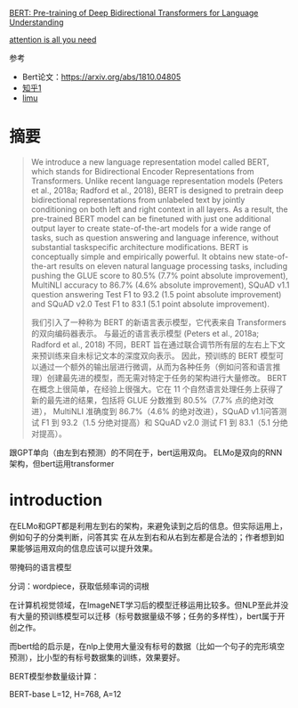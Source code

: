 
[BERT: Pre-training of Deep Bidirectional Transformers for Language Understanding](https://arxiv.org/abs/1810.04805)

[attention is all you need](https://arxiv.org/abs/1706.03762)

参考

- Bert论文：https://arxiv.org/abs/1810.04805
- [知乎1](https://zhuanlan.zhihu.com/p/426184475)
- [limu](https://www.bilibili.com/video/BV1PL411M7eQ?spm_id_from=333.999.0.0&vd_source=4089d4a51ca3637483befeb898ed1a46)


# 摘要
> We introduce a new language representation model called BERT, which stands for Bidirectional Encoder Representations from Transformers. Unlike recent language representation models (Peters et al., 2018a; Radford et al., 2018), BERT is designed to pretrain deep bidirectional representations from unlabeled text by jointly conditioning on both left and right context in all layers. As a result, the pre-trained BERT model can be finetuned with just one additional output layer to create state-of-the-art models for a wide range of tasks, such as question answering and language inference, without substantial taskspecific architecture modifications. BERT is conceptually simple and empirically powerful. It obtains new state-of-the-art results on eleven natural language processing tasks, including pushing the GLUE score to 80.5% (7.7% point absolute improvement), MultiNLI accuracy to 86.7% (4.6% absolute improvement), SQuAD v1.1 question answering Test F1 to 93.2 (1.5 point absolute improvement) and SQuAD v2.0 Test F1 to 83.1 (5.1 point absolute improvement).
>
> 我们引入了一种称为 BERT 的新语言表示模型，它代表来自 Transformers 的双向编码器表示。
> 与最近的语言表示模型 (Peters et al., 2018a; Radford et al., 2018) 不同，BERT 旨在通过联合调节所有层的左右上下文来预训练来自未标记文本的深度双向表示。
> 因此，预训练的 BERT 模型可以通过一个额外的输出层进行微调，从而为各种任务（例如问答和语言推理）创建最先进的模型，而无需对特定于任务的架构进行大量修改。 
> BERT 在概念上很简单，在经验上很强大。它在 11 个自然语言处理任务上获得了新的最先进的结果，包括将 GLUE 分数推到 80.5%（7.7% 点的绝对改进），
> MultiNLI 准确度到 86.7%（4.6% 的绝对改进），SQuAD v1.1问答测试 F1 到 93.2（1.5 分绝对提高）和 SQuAD v2.0 测试 F1 到 83.1（5.1 分绝对提高）。

跟GPT单向（由左到右预测）的不同在于，bert运用双向。
ELMo是双向的RNN架构，但bert运用transformer

# introduction

在ELMo和GPT都是利用左到右的架构，来避免读到之后的信息。但实际运用上，例如句子的分类判断，问答其实
在从左到右和从右到左都是合法的；作者想到如果能够运用双向的信息应该可以提升效果。

带掩码的语言模型

分词：wordpiece，获取低频率词的词根

在计算机视觉领域，在ImageNET学习后的模型迁移运用比较多。但NLP至此并没有大量的预训练模型可以迁移（标号数据量级不够；任务的多样性），bert属于开创之作。

而bert给的启示是，在nlp上使用大量没有标号的数据（比如一个句子的完形填空预测），比小型的有标号数据集的训练，效果要好。


BERT模型参数量级计算：

BERT-base
L=12, H=768, A=12